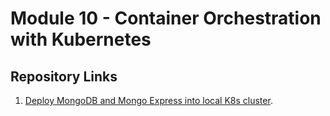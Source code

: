 # Module 10 - Container Orchestration with Kubernetes

## Repository Links
1. [Deploy MongoDB and Mongo Express into local K8s cluster](https://github.com/gabidinica/container-orchestration-with-k8/tree/main/deploy-app-in-k8-cluster).

